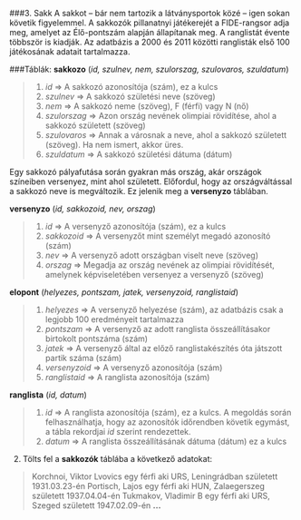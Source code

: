 ###3. Sakk
A sakkot – bár nem tartozik a látványsportok közé – igen sokan követik figyelemmel.
A sakkozók pillanatnyi játékerejét a FIDE-rangsor adja meg, amelyet az Élő-pontszám alapján
állapítanak meg. A ranglistát évente többször is kiadják. Az adatbázis a 2000 és 2011 közötti
ranglisták első 100 játékosának adatait tartalmazza.

###Táblák:
**sakkozo** (*id, szulnev, nem, szulorszag, szulovaros, szuldatum*)
>1. *id*     =>    A sakkozó azonosítója (szám), ez a kulcs
>2. *szulnev*   =>           A sakkozó születési neve (szöveg)
>3. *nem* => A sakkozó neme (szöveg), F (férfi) vagy N (nő)
>4. *szulorszag* =>             Azon ország nevének olimpiai rövidítése, ahol a sakkozó született (szöveg)
>5. *szulovaros*     =>          Annak a városnak a neve, ahol a sakkozó született (szöveg). Ha nem ismert, akkor üres.
>6. *szuldatum*        =>        A sakkozó születési dátuma (dátum) 

Egy sakkozó pályafutása során gyakran más ország, akár országok színeiben versenyez, mint
ahol született. Előfordul, hogy az országváltással a sakkozó neve is megváltozik. Ez jelenik
meg a **versenyzo** táblában.

__versenyzo__ (_id, sakkozoid, nev, orszag_)
>1. _id_ => A versenyző azonosítója (szám), ez a kulcs
>2. _sakkozoid_ => A versenyzőt mint személyt megadó azonosító (szám)
>3. _nev_ => A versenyző adott országban viselt neve (szöveg)
>4. _orszag_ => Megadja az ország nevének az olimpiai rövidítését, amelynek
képviseletében versenyez a versenyző (szöveg)

**elopont** (_helyezes, pontszam, jatek, versenyzoid, ranglistaid_)
>1. _helyezes_ => A versenyző helyezése (szám), az adatbázis csak a legjobb 100
eredményeit tartalmazza
>2. _pontszam_ => A versenyző az adott ranglista összeállításakor birtokolt pontszáma
(szám)
>3. _jatek_ => A versenyző által az előző ranglistakészítés óta játszott partik száma
(szám)
>4. _versenyzoid_ => A versenyző azonosítója (szám) 
>5. _ranglistaid_ => A ranglista azonosítója (szám) 

__ranglista__ (*id, datum*)
>1. _id_ => A ranglista azonosítója (szám), ez a kulcs. A megoldás során
felhasználhatja, hogy az azonosítók időrendben követik egymást, a tábla
rekordjai *id* szerint rendezettek.
>2. _datum_ => A ranglista összeállításának dátuma (dátum)
ez a  kulcs

2. Tölts fel a __sakkozók__ táblába a következő adatokat:
> Korchnoi, Viktor Lvovics egy férfi aki URS, Leningrádban született 1931.03.23-én
> Portisch, Lajos egy férfi aki HUN, Zalaegerszeg született 1937.04.04-én
> Tukmakov, Vladimir B egy férfi aki URS, Szeged született 1947.02.09-én
> __...__
